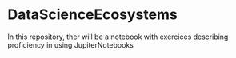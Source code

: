 # DataScienceEcosystems
In this repository, ther will be a notebook with exercices describing proficiency in using JupiterNotebooks
